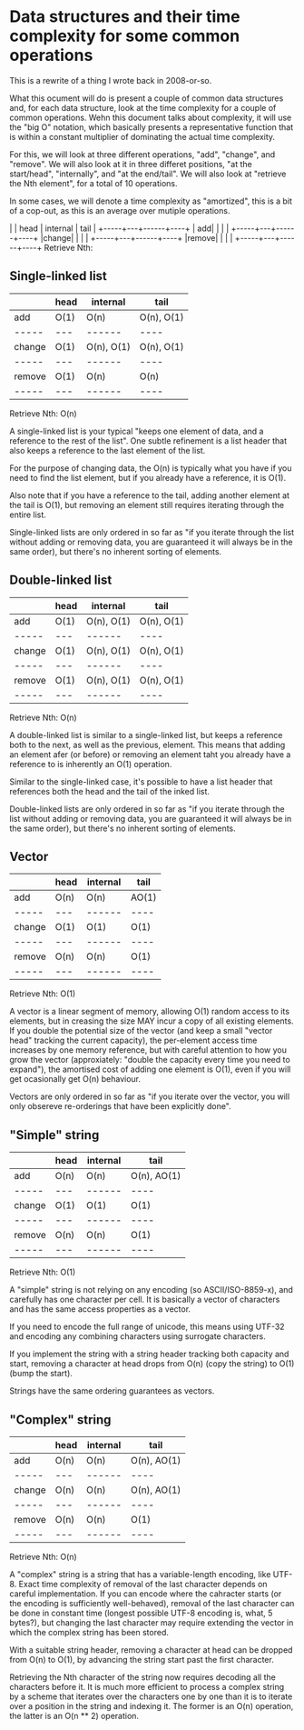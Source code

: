 # Data structures and their time complexity for some common operations

This is a rewrite of a thing I wrote back in 2008-or-so.

What this ocument will do is present a couple of common data structures and, for each data structure, look at the time complexity for a couple of common operations. Wehn this document talks about complexity, it will use the "big O" notation, which basically presents a representative function that is within a constant multiplier of dominating the actual time complexity.

For this, we will look at three different operations, "add", "change", and "remove". We will also look at it in three differet positions, "at the start/head", "internally", and "at the end/tail". We will also look at "retrieve the Nth element", for a total of 10 operations.

In some cases, we will denote a time complexity as "amortized", this is a bit of a cop-out, as this is an average over mutiple operations.


|            | head | internal | tail |
+-----+---+------+----+
|      add|        |            |          |
+-----+---+------+----+
|change|        |            |          |
+-----+---+------+----+
|remove|        |            |          |
+-----+---+------+----+
Retrieve Nth: 

## Single-linked list

|            | head | internal | tail |
|-----|---|------|----|
|      add|O(1) | O(n)     | O(n), O(1)  |
|-----|---|------|----|
|change| O(1)|O(n), O(1)|O(n), O(1) |
|-----|---|------|----|
|remove|O(1) | O(n)     | O(n)  |
|-----|---|------|----|
Retrieve Nth: O(n) 

A single-linked list is your typical "keeps one element of data, and a reference to the rest of the list". One subtle refinement is a list header that also keeps a reference to the last element of the list.

For the purpose of changing data, the O(n) is typically what you have if you need to find the list element, but if you already have a reference, it is O(1).

Also note that if you have a reference to the tail, adding another element at the tail is O(1), but removing an element still requires iterating through the entire list.

Single-linked lists are only ordered in so far as "if you iterate through the list without adding or removing data, you are guaranteed it will always be in the same order), but there's no inherent sorting of elements.

## Double-linked list

|            | head | internal | tail |
|-----|---|------|----|
|      add|O(1) | O(n), O(1) | O(n), O(1)  |
|-----|---|------|----|
|change| O(1)|O(n), O(1)|O(n), O(1) |
|-----|---|------|----|
|remove|O(1) | O(n), O(1) | O(n), O(1)  |
|-----|---|------|----|
Retrieve Nth: O(n) 

A double-linked list is similar to a single-linked list, but keeps a reference both to the next, as well as the previous, element. This means that adding an element afer (or before) or removing an element taht you already have a reference to is inherently an O(1) operation.

Similar to the single-linked case, it's possible to have a  list header that references both the head and the tail of the inked list.

Double-linked lists are only ordered in so far as "if you iterate through the list without adding or removing data, you are guaranteed it will always be in the same order), but there's no inherent sorting of elements.

## Vector

|            | head | internal | tail | 
|-----|---|------|----|
|      add|O(n) |O(n)       | AO(1)  |
|-----|---|------|----|
|change| O(1)| O(1)      | O(1)  |
|-----|---|------|----|
|remove|O(n) |O(n)       | O(1)  |
|-----|---|------|----|
Retrieve Nth: O(1)

A vector is a linear segment of memory, allowing O(1) random access to its elements, but in creasing the size MAY incur a copy of all existing elements. If you double the potential size of the vector (and keep a small "vector head" tracking the current capacity), the per-element access time increases by one memory reference, but with careful attention to how you grow the vector (approxiately: "double the capacity every time you need to expand"), the amortised cost of adding one element is O(1), even if you will get ocasionally get O(n) behaviour.

Vectors are only ordered in so far as "if you iterate over the vector, you will only obsereve re-orderings that have been explicitly done".

## "Simple" string

|            | head | internal | tail |
|-----|---|------|----|
|      add|O(n) | O(n)     | O(n), AO(1)|
|-----|---|------|----|
|change| O(1) | O(1)     | O(1)  |
|-----|---|------|----|
|remove| O(n)| O(n)      | O(1)  |
|-----|---|------|----|
Retrieve Nth: O(1)

A "simple" string is not relying on any encoding (so ASCII/ISO-8859-x), and carefully has one character per cell. It is basically a vector of characters and has the same access properties as a vector.

If you need to encode the full range of unicode, this means using UTF-32 and encoding any combining characters using surrogate characters.

If you implement the string with a string header tracking both capacity and start, removing a character at head drops from O(n) (copy the string) to O(1) (bump the start).

Strings have the same ordering guarantees as vectors.

## "Complex" string

|            | head | internal | tail |
|-----|---|------|----|
|      add|O(n) | O(n)     | O(n), AO(1)|
|-----|---|------|----|
|change| O(n) | O(n)     | O(n), AO(1)|
|-----|---|------|----|
|remove| O(n)| O(n)      | O(1)  |
|-----|---|------|----|
Retrieve Nth: O(n)

A "complex" string is a string that has a variable-length encoding, like UTF-8. Exact time complexity of removal of the last character depends on careful implementation. If you can encode where the cahracter starts (or the encoding is sufficiently well-behaved), removal of the last character can be done in constant time (longest possible UTF-8 encoding is, what, 5 bytes?), but changing the last character may require extending the vector in which the complex string has been stored.

With a suitable string header, removing a character at head can be dropped from O(n) to O(1), by advancing the string start past the first character.

Retrieving the Nth character of the string now requires decoding all the characters before it. It is much more efficient to process a complex string by a scheme that iterates over the characters one by one than it is to iterate over a position in the string and indexing it. The former is an O(n) operation, the latter is an O(n ** 2) operation.
